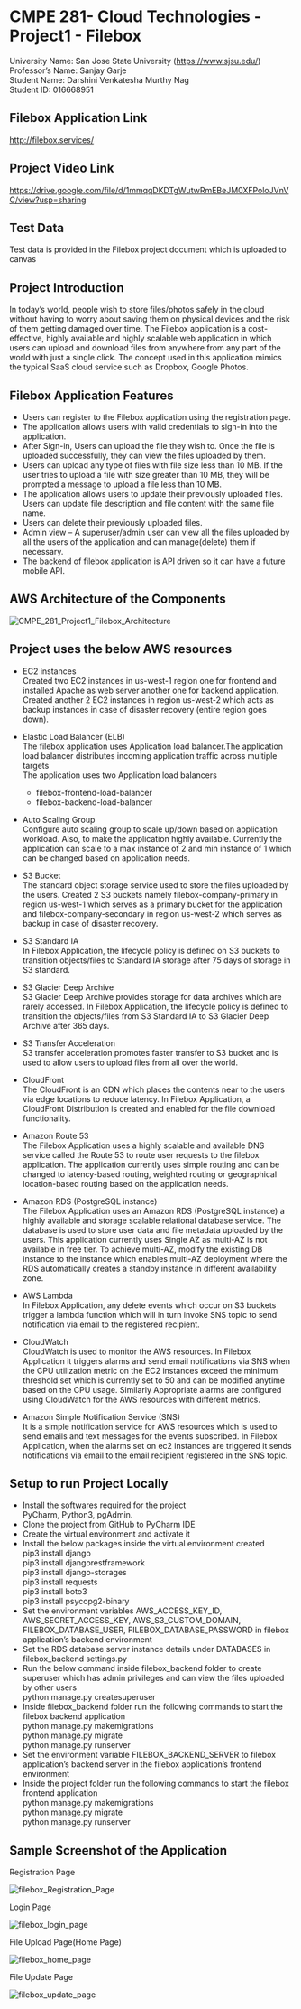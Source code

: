 # CMPE 281- Cloud Technologies - Project1 - Filebox

University Name: San Jose State University (https://www.sjsu.edu/)<br/>
Professor’s Name: Sanjay Garje <br/>
Student Name: Darshini Venkatesha Murthy Nag <br/>
Student ID: 016668951

## Filebox Application Link
http://filebox.services/

## Project Video Link
https://drive.google.com/file/d/1mmqqDKDTgWutwRmEBeJM0XFPoloJVnVC/view?usp=sharing

## Test Data
Test data is provided in the Filebox project document which is uploaded to canvas

## Project Introduction

In today’s world, people wish to store files/photos safely in the cloud without having to worry about saving them on physical devices and the risk of them getting damaged over time. The Filebox application is a cost-effective, highly available and highly scalable web application in which users can upload and download files from anywhere from any part of the world with just a single click. The concept used in this application mimics the typical SaaS cloud service such as Dropbox, Google Photos. 

## Filebox Application Features

* Users can register to the Filebox application using the registration page.
* The application allows users with valid credentials to sign-in into the application.
* After Sign-in, Users can upload the file they wish to. Once the file is uploaded successfully, they can view the    files uploaded by them.
* Users can upload any type of files with file size less than 10 MB. If the user tries to upload a file with size greater than 10 MB, they will be prompted a message to upload a file less than 10 MB.
* The application allows users to update their previously uploaded files. Users can update file description and file content with the same file name.
* Users can delete their previously uploaded files.
* Admin view – A superuser/admin user can view all the files uploaded by all the users of the application and can manage(delete) them if necessary.
* The backend of filebox application is API driven so it can have a future mobile API.

## AWS Architecture of the Components 

![CMPE_281_Project1_Filebox_Architecture](https://user-images.githubusercontent.com/111547793/195524234-d05ffb45-9ded-4971-8b6a-9337e5482d3f.png)


## Project uses the below AWS resources

* EC2 instances<br/>
  Created two EC2 instances in us-west-1 region one for frontend and installed Apache as web server another one for backend application. Created another 2 EC2 instances in region us-west-2 which acts as backup instances in case of disaster recovery (entire region goes down).<br/>

* Elastic Load Balancer (ELB)<br/>
  The filebox application uses Application load balancer.The application load balancer distributes incoming application traffic across multiple targets<br/>
  The application uses two Application load balancers
  * filebox-frontend-load-balancer
  * filebox-backend-load-balancer<br/> 

* Auto Scaling Group<br/>
  Configure auto scaling group to scale up/down based on application workload. Also, to make the application highly available. Currently the application can scale to a max instance of 2 and min instance of 1 which can be changed based on application needs.<br/>

* S3 Bucket<br/>
  The standard object storage service used to store the files uploaded by the users. Created 2 S3 buckets namely filebox-company-primary in region us-west-1 which serves as a primary bucket for the application and filebox-company-secondary in region us-west-2 which serves as backup in case of disaster recovery.<br/>

* S3 Standard IA<br/>
  In Filebox Application, the lifecycle policy is defined on S3 buckets to transition objects/files to Standard IA storage after 75 days of storage in S3 standard.<br/>

* S3 Glacier Deep Archive<br/>
  S3 Glacier Deep Archive provides storage for data archives which are rarely accessed.
  In Filebox Application, the lifecycle policy is defined to transition the objects/files from S3 Standard IA to S3 Glacier Deep Archive after 365 days.<br/>

* S3 Transfer Acceleration<br/>
  S3 transfer acceleration promotes faster transfer to S3 bucket and is used to allow users to upload files from all over the world.<br/>

* CloudFront<br/>
  The CloudFront is an CDN which places the contents near to the users via edge locations to reduce latency. In Filebox Application, a CloudFront Distribution is created and enabled for the file download functionality.<br/>
  
* Amazon Route 53<br/>
  The Filebox Application uses a highly scalable and available DNS service called the Route 53 to route user requests to the filebox application. The application currently uses simple routing and can be changed to latency-based routing, weighted routing or geographical location-based routing based on the application needs.<br/>

* Amazon RDS (PostgreSQL instance)<br/>
The Filebox Application uses an Amazon RDS (PostgreSQL instance) a highly available and storage scalable relational database service. The database is used to store user data and file metadata uploaded by the users. This application currently uses Single AZ as multi-AZ is not available in free tier. To achieve multi-AZ, modify the existing DB instance to the instance which enables multi-AZ deployment where the RDS automatically creates a standby instance in different availability zone.<br/>

* AWS Lambda<br/>
  In Filebox Application, any delete events which occur on S3 buckets trigger a lambda function which will in turn invoke SNS topic to send notification via email to the registered recipient.<br/>

* CloudWatch<br/>
  CloudWatch is used to monitor the AWS resources. In Filebox Application it triggers alarms and send email notifications via SNS when the CPU utilization metric on the EC2 instances exceed the minimum threshold set which is currently set to 50 and can be modified anytime based on the CPU usage. Similarly Appropriate alarms are configured using CloudWatch for the AWS resources with different metrics.<br/>

* Amazon Simple Notification Service (SNS)<br/>
  It is a simple notification service for AWS resources which is used to send emails and text messages for the events subscribed. In Filebox Application, when the alarms set on ec2 instances are triggered it sends notifications via email to the email recipient registered in the SNS topic.<br/>

## Setup to run Project Locally

* Install the softwares required for the project <br/>
  PyCharm, Python3, pgAdmin.
* Clone the project from GitHub to PyCharm IDE<br/>
* Create the virtual environment and activate it<br/>
* Install the below packages inside the virtual environment created<br/>
  pip3 install django<br/>
  pip3 install djangorestframework<br/>
  pip3 install django-storages<br/>
  pip3 install requests<br/>
  pip3 install boto3<br/>
  pip3 install psycopg2-binary <br/>
* Set the environment variables AWS_ACCESS_KEY_ID, AWS_SECRET_ACCESS_KEY, AWS_S3_CUSTOM_DOMAIN, FILEBOX_DATABASE_USER, FILEBOX_DATABASE_PASSWORD in filebox application’s backend environment<br/>
* Set the RDS database server instance details under DATABASES in filebox_backend settings.py<br/>
* Run the below command inside filebox_backend folder to create superuser which has admin privileges and can view the files uploaded by other users<br/>
  python manage.py createsuperuser
* Inside filebox_backend folder run the following commands to start the filebox backend application<br/>
  python manage.py makemigrations<br/>
  python manage.py migrate<br/>
  python manage.py runserver<br/>
* Set the environment variable FILEBOX_BACKEND_SERVER to filebox application’s backend server in the filebox application’s frontend environment<br/>
* Inside the project folder run the following commands to start the filebox frontend application<br/>
  python manage.py makemigrations<br/>
  python manage.py migrate<br/>
  python manage.py runserver<br/>

## Sample Screenshot of the Application

Registration Page

![filebox_Registration_Page](https://user-images.githubusercontent.com/111547793/195525678-6fdf1c87-e8fa-4b1a-bc6a-a17e38ee6605.png)

Login Page

![filebox_login_page](https://user-images.githubusercontent.com/111547793/195525738-33b9527e-1b53-4a2f-aee8-52c35c965f98.png)

File Upload Page(Home Page)

![filebox_home_page](https://user-images.githubusercontent.com/111547793/195525784-ec679365-899b-4acb-940d-c26f9500ac4b.png)

File Update Page 

![filebox_update_page](https://user-images.githubusercontent.com/111547793/195525815-f9686c66-7dfb-4a18-a29d-7147019d7736.png)

  

  


  


